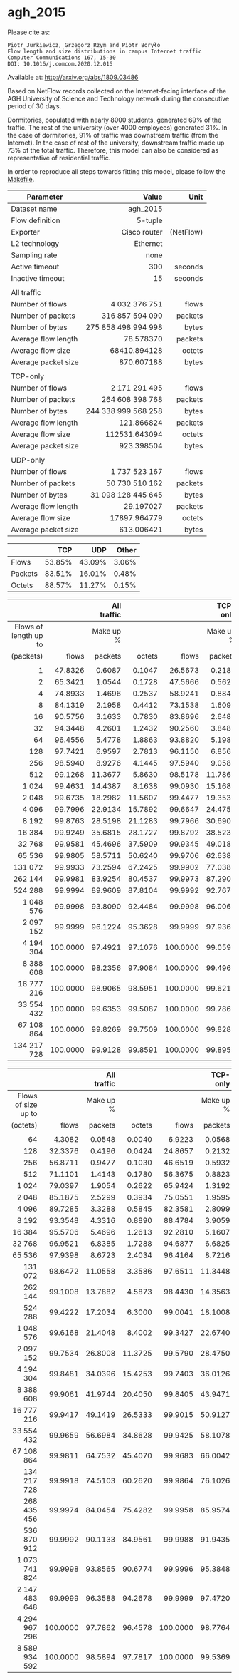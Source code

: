 # agh_2015

Please cite as:

    Piotr Jurkiewicz, Grzegorz Rzym and Piotr Boryło
    Flow length and size distributions in campus Internet traffic
    Computer Communications 167, 15-30
    DOI: 10.1016/j.comcom.2020.12.016

Available at: http://arxiv.org/abs/1809.03486

Based on NetFlow records collected on the Internet-facing interface of the AGH University of Science and Technology network during the consecutive period of 30 days.

Dormitories, populated with nearly 8000 students, generated 69% of the traffic. The rest of the university (over 4000 employees) generated 31%. In the case of dormitories, 91% of traffic was downstream traffic (from the Internet).
In the case of rest of the university, downstream traffic made up 73% of the total traffic. Therefore, this model can also be considered as representative of residential traffic.

In order to reproduce all steps towards fitting this model, please follow the [Makefile](Makefile).

| Parameter | Value | Unit |
| - | -: | -: |
| Dataset name | agh_2015 | |
| Flow definition | 5-tuple | |
| Exporter | Cisco router | (NetFlow) |
| L2 technology | Ethernet | |
| Sampling rate | none | |
| Active timeout | 300 | seconds |
| Inactive timeout | 15 | seconds |
| | | |
| All traffic | | |
| Number of flows | 4 032 376 751 | flows |
| Number of packets | 316 857 594 090 | packets |
| Number of bytes | 275 858 498 994 998 | bytes |
| Average flow length | 78.578370 | packets |
| Average flow size | 68410.894128 | octets |
| Average packet size | 870.607188 | bytes |
| | | |
| TCP-only | | |
| Number of flows | 2 171 291 495 | flows |
| Number of packets | 264 608 398 768 | packets |
| Number of bytes | 244 338 999 568 258 | bytes |
| Average flow length | 121.866824 | packets |
| Average flow size | 112531.643094 | octets |
| Average packet size | 923.398504 | bytes |
| | | |
| UDP-only | | |
| Number of flows | 1 737 523 167 | flows |
| Number of packets | 50 730 510 162 | packets |
| Number of bytes | 31 098 128 445 645 | bytes |
| Average flow length | 29.197027 | packets |
| Average flow size | 17897.964779 | octets |
| Average packet size | 613.006421 | bytes |

|    | TCP | UDP | Other |
| :- | -:  | -:  | -:    |
| Flows | 53.85% | 43.09% | 3.06% |
| Packets | 83.51% | 16.01% | 0.48% |
| Octets | 88.57% | 11.27% | 0.15% |

| | | All traffic | | | TCP-only | | | UDP-only | |
| -: | -: | -: | -: | -: | -: | -: | -: | -: | -: |
| Flows of length up to | | Make up % | | | Make up % | | | Make up % | |
| (packets) | flows | packets | octets | flows | packets | octets | flows | packets | octets |
| | | | | | | | | | |
| 1 | 47.8326 | 0.6087 | 0.1047              | 26.5673 | 0.2180 | 0.0248    | 72.0893 | 2.4691 | 0.6936 |
| 2 | 65.3421 | 1.0544 | 0.1728              | 47.5666 | 0.5626 | 0.0652    | 85.9202 | 3.4165 | 0.9729 |
| 4 | 74.8933 | 1.4696 | 0.2537              | 58.9241 | 0.8847 | 0.1226    | 93.4510 | 4.2818 | 1.2308 |
| 8 | 84.1319 | 2.1958 | 0.4412              | 73.1538 | 1.6098 | 0.3050    | 96.9092 | 4.9940 | 1.4527 |
| 16 | 90.5756 | 3.1633 | 0.7830             | 83.8696 | 2.6480 | 0.6583    | 98.4129 | 5.5985 | 1.7030 |
| 32 | 94.3448 | 4.2601 | 1.2432             | 90.2560 | 3.8485 | 1.1430    | 99.1112 | 6.1370 | 1.9661 |
| 64 | 96.4556 | 5.4778 | 1.8863             | 93.8820 | 5.1985 | 1.8303    | 99.4607 | 6.6728 | 2.2622 |
| 128 | 97.7421 | 6.9597 | 2.7813            | 96.1150 | 6.8565 | 2.7917    | 99.6457 | 7.2502 | 2.6369 |
| 256 | 98.5940 | 8.9276 | 4.1445            | 97.5940 | 9.0582 | 4.2560    | 99.7673 | 8.0068 | 3.2041 |
| 512 | 99.1268 | 11.3677 | 5.8630           | 98.5178 | 11.7861 | 6.1010   | 99.8428 | 8.9430 | 3.9217 |
| 1 024 | 99.4631 | 14.4387 | 8.1638         | 99.0930 | 15.1682 | 8.5593   | 99.8988 | 10.3430 | 4.9581 |
| 2 048 | 99.6735 | 18.2982 | 11.5607        | 99.4477 | 19.3539 | 12.0957  | 99.9375 | 12.2954 | 7.1653 |
| 4 096 | 99.7996 | 22.9134 | 15.7892        | 99.6647 | 24.4758 | 16.6297  | 99.9562 | 14.1350 | 8.9254 |
| 8 192 | 99.8763 | 28.5198 | 21.1283        | 99.7966 | 30.6908 | 22.3573  | 99.9681 | 16.5167 | 11.1823 |
| 16 384 | 99.9249 | 35.6815 | 28.1727       | 99.8792 | 38.5230 | 29.8534  | 99.9772 | 20.1770 | 14.6856 |
| 32 768 | 99.9581 | 45.4696 | 37.5909       | 99.9345 | 49.0188 | 39.7829  | 99.9849 | 26.3610 | 20.1202 |
| 65 536 | 99.9805 | 58.5711 | 50.6240       | 99.9706 | 62.6382 | 53.3185  | 99.9915 | 36.8420 | 29.2514 |
| 131 072 | 99.9933 | 73.2594 | 67.2425      | 99.9902 | 77.0380 | 70.2250  | 99.9967 | 53.2005 | 43.7028 |
| 262 144 | 99.9981 | 83.9254 | 80.4537      | 99.9973 | 87.2900 | 83.5018  | 99.9988 | 66.2152 | 56.4890 |
| 524 288 | 99.9994 | 89.9609 | 87.8104      | 99.9992 | 92.7675 | 90.5868  | 99.9996 | 75.2048 | 65.9873 |
| 1 048 576 | 99.9998 | 93.8090 | 92.4484    | 99.9998 | 96.0066 | 94.7181  | 99.9999 | 82.2277 | 74.5952 |
| 2 097 152 | 99.9999 | 96.1224 | 95.3628    | 99.9999 | 97.9366 | 97.2627  | 99.9999 | 86.5530 | 80.3917 |
| 4 194 304 | 100.0000 | 97.4921 | 97.1076   | 100.0000 | 99.0591 | 98.8117 | 100.0000 | 89.2491 | 83.6806 |
| 8 388 608 | 100.0000 | 98.2356 | 97.9084   | 100.0000 | 99.4960 | 99.4221 | 100.0000 | 91.6152 | 86.0016 |
| 16 777 216 | 100.0000 | 98.9065 | 98.5951  | 100.0000 | 99.6210 | 99.5394 | 100.0000 | 95.1656 | 91.1591 |
| 33 554 432 | 100.0000 | 99.6353 | 99.5087  | 100.0000 | 99.7861 | 99.6792 | 100.0000 | 98.8951 | 98.2858 |
| 67 108 864 | 100.0000 | 99.8269 | 99.7509  | 100.0000 | 99.8288 | 99.7393 | 100.0000 | 99.8258 | 99.8713 |
| 134 217 728 | 100.0000 | 99.9128 | 99.8591 | 100.0000 | 99.8956 | 99.8409 | 100.0000 | 100.0000 | 100.0000 |

| | | All traffic | | | TCP-only | | | UDP-only | |
| -: | -: | -: | -: | -: | -: | -: | -: | -: | -: |
| Flows of size up to | | Make up % | | | Make up % | | | Make up % | |
| (octets) | flows | packets | octets | flows | packets | octets | flows | packets | octets |
| | | | | | | | | | |
| 64 | 4.3082 | 0.0548 | 0.0040                | 6.9223 | 0.0568 | 0.0039     | 1.1258 | 0.0386 | 0.0040 |
| 128 | 32.3376 | 0.4196 | 0.0424              | 24.8657 | 0.2132 | 0.0168    | 38.9641 | 1.3367 | 0.2140 |
| 256 | 56.8711 | 0.9477 | 0.1030              | 46.6519 | 0.5932 | 0.0486    | 67.4629 | 2.5868 | 0.4897 |
| 512 | 71.1101 | 1.4143 | 0.1780              | 56.3675 | 0.8823 | 0.0812    | 87.9533 | 3.9487 | 0.8905 |
| 1 024 | 79.0397 | 1.9054 | 0.2622            | 65.9424 | 1.3192 | 0.1443    | 94.1627 | 4.6973 | 1.1340 |
| 2 048 | 85.1875 | 2.5299 | 0.3934            | 75.0551 | 1.9595 | 0.2634    | 96.9302 | 5.2317 | 1.3528 |
| 4 096 | 89.7285 | 3.3288 | 0.5845            | 82.3581 | 2.8099 | 0.4505    | 98.2762 | 5.7397 | 1.5681 |
| 8 192 | 93.3548 | 4.3316 | 0.8890            | 88.4784 | 3.9059 | 0.7634    | 99.0219 | 6.2580 | 1.8046 |
| 16 384 | 95.5706 | 5.4696 | 1.2613           | 92.2810 | 5.1607 | 1.1520    | 99.4008 | 6.7929 | 2.0457 |
| 32 768 | 96.9521 | 6.8385 | 1.7288           | 94.6877 | 6.6825 | 1.6473    | 99.5938 | 7.3776 | 2.2938 |
| 65 536 | 97.9398 | 8.6723 | 2.4034           | 96.4164 | 8.7216 | 2.3649    | 99.7202 | 8.1431 | 2.6245 |
| 131 072 | 98.6472 | 11.0558 | 3.3586         | 97.6511 | 11.3448 | 3.3790   | 99.8117 | 9.2470 | 3.0959 |
| 262 144 | 99.1008 | 13.7882 | 4.5873         | 98.4430 | 14.3563 | 4.6832   | 99.8686 | 10.4009 | 3.6807 |
| 524 288 | 99.4222 | 17.2034 | 6.3000         | 99.0041 | 18.1008 | 6.4993   | 99.9084 | 11.9168 | 4.4992 |
| 1 048 576 | 99.6168 | 21.4048 | 8.4002       | 99.3427 | 22.6740 | 8.7190   | 99.9345 | 14.0095 | 5.5777 |
| 2 097 152 | 99.7534 | 26.8008 | 11.3725      | 99.5790 | 28.4750 | 11.8410  | 99.9548 | 17.1643 | 7.3150 |
| 4 194 304 | 99.8481 | 34.0396 | 15.4253      | 99.7403 | 36.0126 | 16.0511  | 99.9726 | 22.7803 | 10.1026 |
| 8 388 608 | 99.9061 | 41.9744 | 20.4050      | 99.8405 | 43.9471 | 21.2798  | 99.9817 | 30.6529 | 13.1125 |
| 16 777 216 | 99.9417 | 49.1419 | 26.5333     | 99.9015 | 50.9127 | 27.6685  | 99.9879 | 38.9022 | 17.2073 |
| 33 554 432 | 99.9659 | 56.6984 | 34.8628     | 99.9425 | 58.1078 | 36.2686  | 99.9926 | 48.4453 | 23.4513 |
| 67 108 864 | 99.9811 | 64.7532 | 45.4070     | 99.9683 | 66.0042 | 47.1078  | 99.9958 | 57.4070 | 31.7235 |
| 134 217 728 | 99.9918 | 74.5103 | 60.2620    | 99.9864 | 76.1026 | 62.3844  | 99.9979 | 65.6134 | 43.3810 |
| 268 435 456 | 99.9974 | 84.0454 | 75.4282    | 99.9958 | 85.9574 | 77.8295  | 99.9992 | 73.7219 | 56.4785 |
| 536 870 912 | 99.9992 | 90.1133 | 84.9561    | 99.9988 | 91.9435 | 87.2988  | 99.9997 | 80.3462 | 66.4994 |
| 1 073 741 824 | 99.9998 | 93.8565 | 90.6774  | 99.9996 | 95.3848 | 92.7713  | 99.9999 | 85.7396 | 74.1849 |
| 2 147 483 648 | 99.9999 | 96.3588 | 94.2678  | 99.9999 | 97.4720 | 96.0601  | 100.0000 | 90.4601 | 80.1460 |
| 4 294 967 296 | 100.0000 | 97.7862 | 96.4578 | 100.0000 | 98.7764 | 98.1047 | 100.0000 | 92.5666 | 83.4960 |
| 8 589 934 592 | 100.0000 | 98.5894 | 97.7817 | 100.0000 | 99.5369 | 99.3207 | 100.0000 | 93.6143 | 85.6806 |
